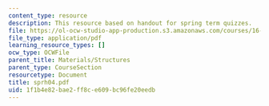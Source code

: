 ```yaml
---
content_type: resource
description: This resource based on handout for spring term quizzes.
file: https://ol-ocw-studio-app-production.s3.amazonaws.com/courses/16-01-unified-engineering-i-ii-iii-iv-fall-2005-spring-2006/1f1b4e82bae2ff8ce609bc96fe20eedb_sprh04.pdf
file_type: application/pdf
learning_resource_types: []
ocw_type: OCWFile
parent_title: Materials/Structures
parent_type: CourseSection
resourcetype: Document
title: sprh04.pdf
uid: 1f1b4e82-bae2-ff8c-e609-bc96fe20eedb
---
```

